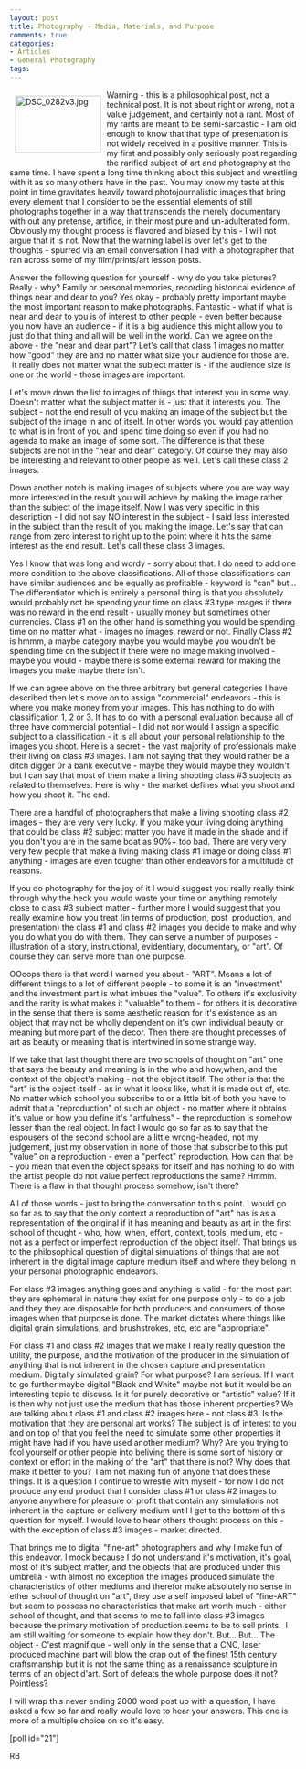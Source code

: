 ```yaml
---
layout: post
title: Photography - Media, Materials, and Purpose
comments: true
categories:
- Articles
- General Photography
tags:
---
```

<a rel="lightbox" href="/wp-content/uploads/2010/07/DSC_0282v3.jpg"><img title="DSC_0282v3.jpg" src="/wp-content/uploads/2010/07/.thumbs/.DSC_0282v3.jpg" border="0" alt="DSC_0282v3.jpg" hspace="10" vspace="10" width="150" height="100" align="left" /></a>Warning - this is a philosophical post, not a technical post. It is not about right or wrong, not a value judgement, and certainly not a rant. Most of my rants are meant to be semi-sarcastic - I am old enough to know that that type of presentation is not widely received in a positive manner. This is my first and possibly only seriously post regarding the rarified subject of art and photography at the same time. I have spent a long time thinking about this subject and wrestling with it as so many others have in the past. You may know my taste at this point in time gravitates heavily toward photojournalistic images that bring every element that I consider to be the essential elements of still photographs together in a way that transcends the merely documentary with out any pretense, artifice, in their most pure and un-adulterated form. Obviously my thought process is flavored and biased by this - I will not argue that it is not. Now that the warning label is over let's get to the thoughts - spurred via an email conversation I had with a photographer that ran across some of my film/prints/art lesson posts.

Answer the following question for yourself - why do you take pictures? Really - why? Family or personal memories, recording historical evidence of things near and dear to you? Yes okay - probably pretty important maybe the most important reason to make photographs. Fantastic - what if what is near and dear to you is of interest to other people - even better because you now have an audience - if it is a big audience this might allow you to just do that thing and all will be well in the world. Can we agree on the above - the "near and dear part"? Let's call that class 1 images no matter how "good" they are and no matter what size your audience for those are.  It really does not matter what the subject matter is - if the audience size is one or the world - those images are important.

Let's move down the list to images of things that interest you in some way. Doesn't matter what the subject matter is - just that it interests you. The subject - not the end result of you making an image of the subject but the subject of the image in and of itself. In other words you would pay attention to what is in front of you and spend time doing so even if you had no agenda to make an image of some sort. The difference is that these subjects are not in the "near and dear" category. Of course they may also be interesting and relevant to other people as well. Let's call these class 2 images.

Down another notch is making images of subjects where you are way way more interested in the result you will achieve by making the image rather than the subject of the image itself. Now I was very specific in this description - I did not say NO interest in the subject - I said less interested in the subject than the result of you making the image. Let's say that can range from zero interest to right up to the point where it hits the same interest as the end result. Let's call these class 3 images.

Yes I know that was long and wordy - sorry about that. I do need to add one more condition to the above classifications. All of those classifications can have similar audiences and be equally as profitable - keyword is "can" but... The differentiator which is entirely a personal thing is that you absolutely would probably not be spending your time on class #3 type images if there was no reward in the end result - usually money but sometimes other currencies. Class #1 on the other hand is something you would be spending time on no matter what - images no images, reward or not. Finally Class #2 is hmmm, a maybe category maybe you would maybe you wouldn't be spending time on the subject if there were no image making involved - maybe you would - maybe there is some external reward for making the images you make maybe there isn't.

If we can agree above on the three arbitrary but general categories I have described then let's move on to assign "commercial" endeavors - this is where you make money from your images. This has nothing to do with classification 1, 2 or 3. It has to do with a personal evaluation because all of three have commercial potential - I did not nor would I assign a specific subject to a classification - it is all about your personal relationship to the images you shoot. Here is a secret - the vast majority of professionals make their living on class #3 images. I am not saying that they would rather be a ditch digger 0r a bank executive - maybe they would maybe they wouldn't but I can say that most of them make a living shooting class #3 subjects as related to themselves. Here is why - the market defines what you shoot and how you shoot it. The end.

There are a handful of photographers that make a living shooting class #2 images - they are very very lucky. If you make your living doing anything that could be class #2 subject matter you have it made in the shade and if you don't you are in the same boat as 90%+ too bad. There are very very very few people that make a living making class #1 image or doing class #1 anything - images are even tougher than other endeavors for a multitude of reasons.

If you do photography for the joy of it I would suggest you really really think through why the heck you would waste your time on anything remotely close to class #3 subject matter - further more I would suggest that you really examine how you treat (in terms of production, post  production, and presentation) the class #1 and class #2 images you decide to make and why you do what you do with them. They can serve a number of purposes - illustration of a story, instructional, evidentiary, documentary, or "art". Of course they can serve more than one purpose.

OOoops there is that word I warned you about - "ART". Means a lot of different things to a lot of different people - to some it is an "investment" and the investment part is what imbues the "value". To others it's exclusivity and the rarity is what makes it "valuable" to them - for others it is decorative in the sense that there is some aesthetic reason for it's existence as an object that may not be wholly dependent on it's own individual beauty or meaning but more part of the decor. Then there are thought precesses of art as beauty or meaning that is intertwined in some strange way.

If we take that last thought there are two schools of thought on "art" one that says the beauty and meaning is in the who and how,when, and the context of the object's making - not the object itself. The other is that the "art" is the object itself - as in what it looks like, what it is made out of, etc. No matter which school you subscribe to or a little bit of both you have to admit that a "reproduction" of such an object - no matter where it obtains it's value or how you define it's "artfulness" - the reproduction is somehow lesser than the real object. In fact I would go so far as to say that the espousers of the second school are a little wrong-headed, not my judgement, just my observation in none of those that subscribe to this put "value" on a reproduction - even a "perfect" reproduction. How can that be - you mean that even the object speaks for itself and has nothing to do with the artist people do not value perfect reproductions the same? Hmmm. There is a flaw in that thought process somehow, isn't there?

All of those words - just to bring the conversation to this point. I would go so far as to say that the only context a reproduction of "art" has is as a representation of the original if it has meaning and beauty as art in the first school of thought - who, how, when, effort, context, tools, medium, etc - not as a perfect or imperfect reproduction of the object itself. That brings us to the philosophical question of digital simulations of things that are not inherent in the digital image capture medium itself and where they belong in your personal photographic endeavors.

For class #3 images anything goes and anything is valid - for the most part they are ephemeral in nature they exist for one purpose only - to do a job and they they are disposable for both producers and consumers of those images when that purpose is done. The market dictates where things like digital grain simulations, and brushstrokes, etc, etc are "appropriate".

For class #1 and class #2 images that we make I really really question the utility, the purpose, and the motivation of the producer in the simulation of anything that is not inherent in the chosen capture and presentation medium. Digitally simulated grain? For what purpose? I am serious. If I want to go further maybe digital "Black and White" maybe not but it would be an interesting topic to discuss. Is it for purely decorative or "artistic" value? If it is then why not just use the medium that has those inherent properties? We are talking about class #1 and class #2 images here - not class #3. Is the motivation that they are personal art works? The subject is of interest to you and on top of that you feel the need to simulate some other properties it might have had if you have used another medium? Why? Are you trying to fool yourself or other people into beliving there is some sort of history or context or effort in the making of the "art" that there is not? Why does that make it better to you?  I am not making fun of anyone that does these things. It is a question I continue to wrestle with myself - for now I do not produce any end product that I consider class #1 or class #2 images to anyone anywhere for pleasure or profit that contain any simulations not inherent in the capture or delivery medium until I get to the bottom of this question for myself. I would love to hear others thought process on this - with the exception of class #3 images - market directed.

That brings me to digital "fine-art" photographers and why I make fun of this endeavor. I mock because I do not understand it's motivation, it's goal, most of it's subject matter, and the objects that are produced under this umbrella - with almost no exception the images produced simulate the characteristics of other mediums and therefor make absolutely no sense in ether school of thought on "art", they use a self imposed label of "fine-ART" but seem to possess no characteristics that make art worth much - either school of thought, and that seems to me to fall into class #3 images because the primary motivation of production seems to be to sell prints.  I am still waiting for someone to explain how they don't. But... But... The object - C'est magnifique - well only in the sense that a CNC, laser produced machine part will blow the crap out of the finest 15th century craftsmanship but it is not the same thing as a renaissance sculpture in terms of an object d'art. Sort of defeats the whole purpose does it not? Pointless?

I will wrap this never ending 2000 word post up with a question, I have asked a few so far and really would love to hear your answers. This one is more of a multiple choice on so it's easy.

[poll id="21"]

RB